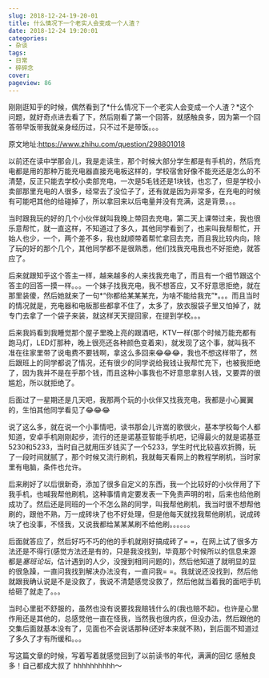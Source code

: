 ```yaml
---
slug: 2018-12-24-19-20-01
title: 什么情况下一个老实人会变成一个人渣？
date: 2018-12-24 19:20:01
categories:
- 杂谈
tags:
- 日常
- 碎碎念
cover: 
pageview: 86
---
```


刚刚逛知乎的时候，偶然看到了*什么情况下一个老实人会变成一个人渣？*这个问题，就好奇点进去看了下，然后刚看了第一个回答，就感触良多，因为第一个回答带早饭带我就亲身经历过，只不过不是带饭。。。

原文地址:https://www.zhihu.com/question/298801018

以前还在读中学那会儿，我是走读生，那个时候大部分学生都是有手机的，然后充电都是用的那种万能充电器直接充电板这样的，学校宿舍好像不能充还是怎么的不清楚，反正只能去学校小卖部充电，一次是5毛钱还是1块钱，也忘了，但是学校小卖部那里充电的人很多，经常去了没位子了，还有就是因为非常多，在充电的时候有可能吧其他的给碰掉了，所以拿回来以后电量并没有充满，这是背景。。。

当时跟我玩的好的几个小伙伴就叫我晚上带回去充电，第二天上课带过来，我也很乐意帮忙，就一直这样，不知道过了多久，其他同学看到了，也来叫我帮帮忙，开始人也少，一个，两个差不多，我也就顺带着帮忙拿回去充，而且我比较内向，除了玩的好的那个几个，其他同学都不是很熟悉，他们找我充电我也不好拒绝，就答应了。

后来就跟知乎这个答主一样，越来越多的人来找我充电了，而且有一个细节跟这个答主的回答一摸一样。。。一个妹子找我充电，我不想答应，又不好意思拒绝，就在那里装傻，然后她就来了一句*“你都给某某某充，为啥不能给我充”*。。。而且当时的情况就是，充电器和电板那些都拿不住了，太多了，放衣服袋子里又怕掉了，就专门去拿了一个袋子来装，就这样天天提回家，在提到学校。。。

后来我妈看到我睡觉那个屋子里晚上亮的跟酒吧，KTV一样(那个时候万能充都有跑马灯，LED灯那种，晚上很亮还各种颜色变着来)，就发现了这个事，就叫我不准在往家里带了说电费不要钱啊，拿这么多回来😂😂😂，我也不想这样带了，然后跟班上的同学都说了情况，还有很少的同学说给我钱让我帮忙充下，也被我拒绝了，因为我并不是在乎那个钱，而且这种小事我也不好意思拿别人钱，又要弄的很尴尬，所以就拒绝了。

后面过了一星期还是几天吧，我那两个玩的小伙伴又找我充电，我都是小心翼翼的，生怕其他同学看见了😂😂😂

说了这么多，就在说一个小事情吧，读书那会儿许嵩的歌很火，基本学校每个人都知道，安卓手机刚刚起步，流行的还是诺基亚智能手机吧，记得最火的就是诺基亚5230和5233，当时自己就用压岁钱买了一个5233，学生时代比较喜欢折腾，玩了一段时间就腻了，那个时候又流行刷机，我就每天看网上的教程学刷机，当时家里有电脑，条件也允许。

后来刷好了以后很新奇，添加了很多自定义的东西，我一个比较好的小伙伴用了下我手机，也喊我帮他刷机，这种事情肯定要发表一下免责声明的啦，后来也给他刷成功了。然后还是同班的一个不怎么熟的同学，叫我帮他刷机，我当时很不想帮他刷的，跟他不熟，万一成砖块了也不好处理，但是他每天就找我帮他刷机，说成砖块了也没事，不怪我，又说我都给某某某刷不给他刷。。。。。。

后面就答应了，然后好巧不巧的他的手机就刚好搞成砖了= =，在网上试了很多方法还是不得行(感觉方法还是有的，只是我没找到，毕竟那个时候所以的信息来源都是*塞班论坛*，估计遇到的人少，没搜到相同问题的)，然后他知道了就明显的显的很急躁，一直问我找到解决办法没有，一直问我= =。我就说还没找到，然后他就跟我确认说是不是没救了，我说不清楚感觉没救了，然后他就当着我的面吧手机给砸了就走了。。。

当时心里挺不舒服的，虽然也没有说要找我赔钱什么的(我也赔不起)。也许是心里作用还是其他的，总感觉他一直在怪我，当然我也很内疚，但没办法，然后跟他的交集后面就基本没有了，见面也不会说话那种(还好本来就不熟)，到后面不知道过了多久了才有所缓和。。。


写这篇文章的时候，写着写着就感觉回到了以前读书的年代，满满的回忆 感触良多！自己都成大叔了 hhhhhhhhhh～



